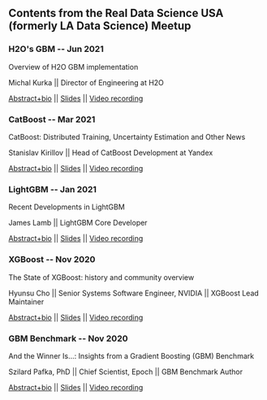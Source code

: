 ## Contents from the Real Data Science USA (formerly LA Data Science) Meetup



### H2O's GBM -- Jun 2021

Overview of H2O GBM implementation

Michal Kurka || Director of Engineering at H2O

[Abstract+bio](2021-06-08--H2O_GBM/abstract_bio.md) ||
[Slides](https://github.com/h2oai/h2o-meetups/blob/master/2021_06_08_GBM_LA/gbm-la-meetup.pdf) ||
[Video recording](https://www.youtube.com/watch?v=sNTlt2SMwkU)



### CatBoost --  Mar 2021

CatBoost: Distributed Training, Uncertainty Estimation and Other News

Stanislav Kirillov || Head of CatBoost Development at Yandex


[Abstract+bio](2021-03-30--CatBoost/abstract_bio.md) ||
[Slides](https://github.com/catboost/catboost/tree/master/slides/2021.03.30%20LA%20Datascience%20meetup) ||
[Video recording](https://www.youtube.com/watch?v=aTtD2QlQ9n0&list=PLVwJeG_Q73i7UpMciUK7ckTD8zQc7oT0W)



### LightGBM -- Jan 2021

Recent Developments in LightGBM

James Lamb || LightGBM Core Developer

[Abstract+bio](2021-01-12--LightGBM/abstract_bio.md) ||
[Slides](https://github.com/jameslamb/talks/tree/main/recent-developments-in-lightgbm) ||
[Video recording](https://www.youtube.com/watch?v=5nKSMXBFhes&list=PLVwJeG_Q73i7UpMciUK7ckTD8zQc7oT0W)



### XGBoost -- Nov 2020

The State of XGBoost: history and community overview

Hyunsu Cho ||
Senior Systems Software Engineer, NVIDIA || XGBoost Lead Maintainer

[Abstract+bio](2020-11-10b--XGBoost/abstract_bio.md) ||
[Slides](https://drive.google.com/file/d/1YD8s6x0ZR3ON99UbiZpPM5OPjtQqVyH3/view?usp=sharing) ||
[Video recording](https://www.youtube.com/watch?v=yJJlhdns54A)



### GBM Benchmark -- Nov 2020

And the Winner Is...: Insights from a Gradient Boosting (GBM) Benchmark

Szilard Pafka, PhD || Chief Scientist, Epoch || GBM Benchmark Author

[Abstract+bio](2020-11-10a--GBM_benchmark/abstract_bio.md) ||
[Slides](http://docs.google.com/presentation/d/1hRJveGyFArYzfpPSD9XeOi6oCHRjrj12yx4MDIrtPZg/edit) ||
[Video recording](https://www.youtube.com/watch?v=ecUUUdisKAc)



